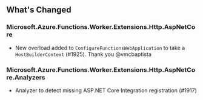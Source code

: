 ## What's Changed

<!-- Please add your release notes in the following format:
- My change description (#PR/#issue)
-->

### Microsoft.Azure.Functions.Worker.Extensions.Http.AspNetCore <version>

- New overload added to `ConfigureFunctionsWebApplication` to take a `HostBuilderContext` (#1925). Thank you @vmcbaptista

### Microsoft.Azure.Functions.Worker.Extensions.Http.AspNetCore.Analyzers

- Analyzer to detect missing ASP.NET Core Integration registration (#1917)